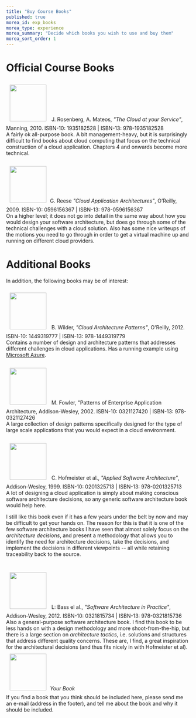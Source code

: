 ```yaml
---
title: "Buy Course Books"
published: true
morea_id: exp_books
morea_type: experience
morea_summary: "Decide which books you wish to use and buy them"
morea_sort_order: 1
---
```

# Official Course Books

<div class="{% cycle 'section-background-1', 'section-background-2' %}">
<div class="container">
<img src="{{site.baseurl}}/morea/00_Formalia/Rosenberg.jpg" WIDTH="100" style="margin: 10px 10px"> J. Rosenberg, A. Mateos, <I>"The Cloud at your Service"</I>, Manning, 2010. ISBN-10: 1935182528 | ISBN-13: 978-1935182528<br>
A fairly ok all-purpose book. A bit management-heavy, but it is surprisingly difficult to find books about cloud computing that focus on the technical construction of a cloud application. Chapters 4 and onwards become more technical.
</div>
</div>
<br>

<div class="{% cycle 'section-background-1', 'section-background-2' %}">
<div class="container">
<img src="{{site.baseurl}}/morea/00_Formalia/Reese.jpg" WIDTH="100" style="margin: 10px 10px">G. Reese <I>"Cloud Application Architectures"</I>, O’Reilly, 2009. ISBN-10: 0596156367 | ISBN-13: 978-0596156367<br>
On a higher level; it does not go into detail in the same way about how you would design your software architecture, but does go through some of the technical challenges with a cloud solution. Also has some nice writeups of the motions you need to go through in order to get a virtual machine up and running on different cloud providers.
</div>
</div>


# Additional Books
In addition, the following books may be of interest:

<div class="{% cycle 'section-background-1', 'section-background-2' %}">
<div class="container">
<img src="{{site.baseurl}}/morea/00_Formalia/Wilder.jpg" WIDTH="100" style="margin: 10px 10px"> B. Wilder, <I>"Cloud Architecture Patterns"</I>, O'Reilly, 2012. ISBN-10: 1449319777 | ISBN-13: 978-1449319779<br>
Contains a number of design and architecture patterns that addresses different challenges in cloud applications. Has a running example using <a href="http://azure.microsoft.com/">Microsoft Azure</a>.
</div>
</div>
<br>

<div class="{% cycle 'section-background-1', 'section-background-2' %}">
<div class="container">
<img src="{{site.baseurl}}/morea/00_Formalia/Fowler.jpg" WIDTH="100" style="margin: 10px 10px"> M. Fowler, "Patterns of Enterprise Application Architecture, Addison-Wesley, 2002. ISBN-10: 0321127420 | ISBN-13: 978-0321127426<br>
A large collection of design patterns specifically designed for the type of large scale applications that you would expect in a cloud environment.
</div>
</div>
<br>

<div class="{% cycle 'section-background-1', 'section-background-2' %}">
<div class="container">
<img src="{{site.baseurl}}/morea/00_Formalia/Hofmeister.jpg" WIDTH="100" style="margin: 10px 10px"> C. Hofmeister et al., <I>"Applied Software Architecture"</I>, Addison-Wesley, 1999. ISBN-10: 0201325713 | ISBN-13: 978-0201325713<br>
A lot of designing a cloud application is simply about making conscious software architecture decisions, so any generic software architecture book would help here.

I still like this book even if it has a few years under the belt by now and may be difficult to get your hands on. The reason for this is that it is one of the few software architecture books I have seen that almost solely focus on the <I>architecture decisions</I>, and present a methodology that allows you to identify the need for architecture decisions, take the decisions, and implement the decisions in different viewpoints -- all while retaining traceability back to the source.
</div>
</div>
<br>

<div class="{% cycle 'section-background-1', 'section-background-2' %}">
<div class="container">
<img src="{{site.baseurl}}/morea/00_Formalia/Bass.jpg" WIDTH="100" style="margin: 10px 10px"> L: Bass el al., <I>"Software Architecture in Practice"</I>, Addison-Wesley, 2012. ISBN-10: 0321815734 | ISBN-13: 978-0321815736<br>
Also a general-purpose software architecture book. I find this book to be less hands on with a design methodology and more shoot-from-the-hip, but there is a large section on <I>architecture tactics</I>, i.e. solutions and structures that address different quality concerns. These are, I find, a great inspiration for the architectural decisions (and thus fits nicely in with Hofmeister et al).
</div>
</div>

<div class="{% cycle 'section-background-1', 'section-background-2' %}">
<div class="container">
<img src="{{site.baseurl}}/morea/00_Formalia/Yourbook.png" WIDTH="100" style="margin: 10px 10px"><I>Your Book</I><br>
If you find a book that you think should be included here, please send me an e-mail (address in the footer), and tell me about the book and why it should be included.
</div>
</div>
